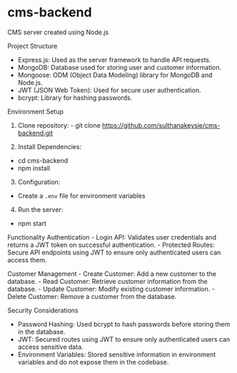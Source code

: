 # cms-backend
CMS server created using Node.js


Project Structure
  - Express.js: Used as the server framework to handle API requests.
  - MongoDB: Database used for storing user and customer information.
  - Mongoose: ODM (Object Data Modeling) library for MongoDB and Node.js.
  - JWT (JSON Web Token): Used for secure user authentication.
  - bcrypt: Library for hashing passwords.


Environment Setup
  1. Clone repository:
    -  git clone https://github.com/sulthanakeysie/cms-backend.git 

  2. Install Dependencies:
   - cd cms-backend
   - npm install

  3. Configuration:
   - Create a `.env` file for environment variables

  4. Run the server:
   - npm start


Functionality
   Authentication
    - Login API: Validates user credentials and returns a JWT token on successful authentication.
    - Protected Routes: Secure API endpoints using JWT to ensure only authenticated users can access them.

  Customer Management
    - Create Customer: Add a new customer to the database.
    - Read Customer: Retrieve customer information from the database.
    - Update Customer: Modify existing customer information.
    - Delete Customer: Remove a customer from the database.

    
Security Considerations
  - Password Hashing: Used bcrypt to hash passwords before storing them in the database.
  - JWT: Secured routes using JWT to ensure only authenticated users can access sensitive data.
  - Environment Variables: Stored sensitive information in environment variables and do not expose them in the codebase.
